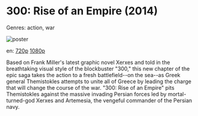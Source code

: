 # 300: Rise of an Empire (2014)

Genres: action, war

![poster](http://image.tmdb.org/t/p/w500/gWQf5j3ZqEfOdW2rIZnkuOOva78.jpg)

en:
  [720p](magnet:?xt=urn:btih:DA7D0606A113804E735A0E1A0082EBDEA7924860&tr=udp://glotorrents.pw:6969/announce&tr=udp://tracker.opentrackr.org:1337/announce&tr=udp://torrent.gresille.org:80/announce&tr=udp://tracker.openbittorrent.com:80&tr=udp://tracker.coppersurfer.tk:6969&tr=udp://tracker.leechers-paradise.org:6969&tr=udp://p4p.arenabg.ch:1337&tr=udp://tracker.internetwarriors.net:1337)
  [1080p](magnet:?xt=urn:btih:344E74A9B07EC8D3F00627A38F45483A3DB08A04&tr=udp://glotorrents.pw:6969/announce&tr=udp://tracker.opentrackr.org:1337/announce&tr=udp://torrent.gresille.org:80/announce&tr=udp://tracker.openbittorrent.com:80&tr=udp://tracker.coppersurfer.tk:6969&tr=udp://tracker.leechers-paradise.org:6969&tr=udp://p4p.arenabg.ch:1337&tr=udp://tracker.internetwarriors.net:1337)
  


Based on Frank Miller's latest graphic novel Xerxes and told in the breathtaking visual style of the blockbuster "300," this new chapter of the epic saga takes the action to a fresh battlefield--on the sea--as Greek general Themistokles attempts to unite all of Greece by leading the charge that will change the course of the war. "300: Rise of an Empire" pits Themistokles against the massive invading Persian forces led by mortal-turned-god Xerxes and Artemesia, the vengeful commander of the Persian navy.